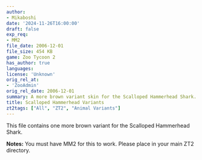 ```yaml
---
author:
- Mikaboshi
date: '2024-11-26T16:00:00'
draft: false
exp_req:
- MM2
file_date: 2006-12-01
file_size: 454 KB
game: Zoo Tycoon 2
has_author: true
languages:
license: 'Unknown'
orig_rel_at:
- 'ZooAdmin'
orig_rel_date: 2006-12-01
summary: A more brown variant skin for the Scalloped Hammerhead Shark.
title: Scalloped Hammerhead Variants
zt2tags: ["All", "ZT2", "Animal Variants"]
---
```

This file contains one more brown variant for the Scalloped Hammerhead Shark.  

**Notes:** You must have MM2 for this to work. Please place in your main ZT2 directory.
